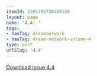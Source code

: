 ```yaml
---
itemId: 1201402720488158
layout: page
name: '4.4: '
tags:
- hasTag: dreamnetwork
- hasTag: dream-network-volume-4
type: post
urlSlug: '4.4'
---
```

<a href="files/pdfs/Volume_4/4.4-Dream-Network-Bulletin_Volume-4-Number-4.pdf" download="">Download issue 4.4</a>